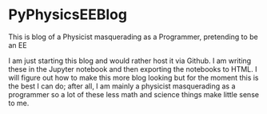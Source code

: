 # PyPhysicsEEBlog
This is blog of a Physicist masquerading as a Programmer, pretending to be an EE 

I am just starting this blog and would rather host it via Github. I am writing these in the Jupyter notebook and then exporting the notebooks to HTML. I will figure out how to make this more blog looking but for the moment this is the best I can do; after all, I am mainly a physicist masquerading as a programmer so a lot of these less math and science things make little sense to me. 
